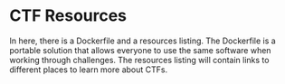 # CTF Resources

In here, there is a Dockerfile and a resources listing.
The Dockerfile is a portable solution that allows everyone to use the same software when working through challenges.
The resources listing will contain links to different places to learn more about CTFs.
